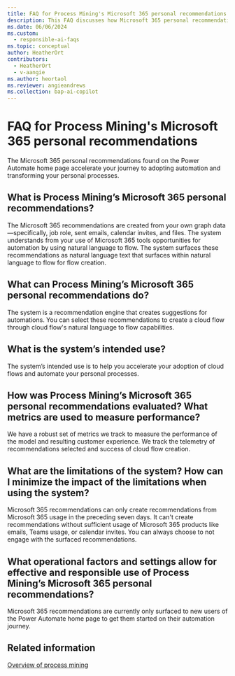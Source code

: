 ```yaml
---
title: FAQ for Process Mining's Microsoft 365 personal recommendations
description: This FAQ discusses how Microsoft 365 personal recommendations found on the Power Automate home page help you accelerate your adoption of cloud flows and automate your personal processes.
ms.date: 06/06/2024
ms.custom: 
  - responsible-ai-faqs
ms.topic: conceptual
author: HeatherOrt
contributors:
  - HeatherOrt
  - v-aangie
ms.author: heortaol
ms.reviewer: angieandrews
ms.collection: bap-ai-copilot
---
```


# FAQ for Process Mining's Microsoft 365 personal recommendations

The Microsoft 365 personal recommendations found on the Power Automate home page accelerate your journey to adopting automation and transforming your personal processes.

## What is Process Mining’s Microsoft 365 personal recommendations?

The Microsoft 365 recommendations are created from your own graph data&mdash;specifically, job role, sent emails, calendar invites, and files. The system understands from your use of Microsoft 365 tools opportunities for automation by using natural language to flow. The system surfaces these recommendations as natural language text that surfaces within natural language to flow for flow creation.

## What can Process Mining’s Microsoft 365 personal recommendations do?  

The system is a recommendation engine that creates suggestions for automations. You can select these recommendations to create a cloud flow through cloud flow's natural language to flow capabilities.

## What is the system’s intended use?

The system’s intended use is to help you accelerate your adoption of cloud flows and automate your personal processes.

## How was Process Mining’s Microsoft 365 personal recommendations evaluated? What metrics are used to measure performance?

We have a robust set of metrics we track to measure the performance of the model and resulting customer experience. We track the telemetry of recommendations selected and success of cloud flow creation.

## What are the limitations of the system? How can I minimize the impact of the limitations when using the system?

Microsoft 365 recommendations can only create recommendations from Microsoft 365 usage in the preceding seven days. It can't create recommendations without sufficient usage of Microsoft 365 products like emails, Teams usage, or calendar invites. You can always choose to not engage with the surfaced recommendations.

## What operational factors and settings allow for effective and responsible use of Process Mining’s Microsoft 365 personal recommendations?

Microsoft 365 recommendations are currently only surfaced to new users of the Power Automate home page to get them started on their automation journey.

## Related information

[Overview of process mining](process-mining-overview.md)